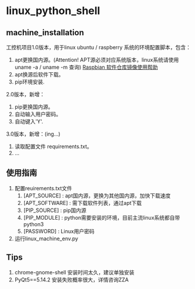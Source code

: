 # linux_python_shell

## machine_installation

工控机项目1.0版本，用于linux ubuntu / raspberry 系统的环境配置脚本，包含：

1. apt更换国内源。(Attention! APT源必须对应系统版本，linux系统请使用 uname -a / uname -m 查询)
  [Raspbian 软件仓库镜像使用帮助](https://mirrors.tuna.tsinghua.edu.cn/help/raspbian/)
2. apt换源后软件下载。
3. pip环境安装.

2.0版本，新增：

1. pip更换国内源。
2. 自动输入用户密码。
3. 自动键入'Y'.

3.0版本，新增：(ing...)

1. 读取配置文件 requirements.txt。
2. ...

## 使用指南

1. 配置reuirements.txt文件
    1. [APT_SOURCE] : apt国内源，更换为其他国内源，加快下载速度
    2. [APT_SOFTWARE] : 需下载软件列表，通过apt下载
    3. [PIP_SOURCE] : pip国内源
    4. [PIP_MODULE] : python需要安装的环境，目前主流linux系统都自带python3
    5. [PASSWORD] : Linux用户密码
2. 运行linux_machine_env.py

## Tips

1. chrome-gnome-shell 安装时间太久，建议单独安装
2. PyQt5==5.14.2 安装失败概率很大，详情咨询ZZA

